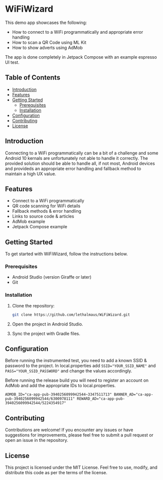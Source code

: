 # WiFiWizard

This demo app showcases the following:

- How to connect to a WiFi programmatically and appropriate error handling
- How to scan a QR Code using ML Kit
- How to show adverts using AdMob

The app is done completely in Jetpack Compose with an example espresso UI test.

## Table of Contents

- [Introduction](#introduction)
- [Features](#features)
- [Getting Started](#getting-started)
    - [Prerequisites](#prerequisites)
    - [Installation](#installation)
- [Configuration](#configuration)
- [Contributing](#contributing)
- [License](#license)

## Introduction

Connecting to a WiFi programmatically can be a bit of a challenge and some Android 10 kernals are unfortunately not able to handle it correctly.
The provided solution should be able to handle all, if not most, Android devices and provideds an appropriate error handling and fallback method to maintain a high UX value.

## Features

- Connect to a WiFi programmatically
- QR code scanning for WiFi details
- Fallback methods & error handling
- Links to source code & articles
- AdMob example
- Jetpack Compose example

## Getting Started

To get started with WiFiWizard, follow the instructions below.

### Prerequisites

- Android Studio (version Giraffe or later)
- Git

### Installation

1. Clone the repository:

   ```bash
   git clone https://github.com/lethalmaus/WiFiWizard.git
   ```

2. Open the project in Android Studio. 
3. Sync the project with Gradle files.

## Configuration

Before running the instrumented test, you need to add a known SSID & password to the project. In local.properties add `SSID="YOUR_SSID_NAME"` and `PASS="YOUR_SSID_PASSWORD"` and change the values accordingly.

Before running the release build you will need to register an account on AdMob and add the appropriate IDs to local.properties.

`
ADMOB_ID="ca-app-pub-3940256099942544~3347511713"
BANNER_AD="ca-app-pub-3940256099942544/6300978111"
REWARD_AD="ca-app-pub-3940256099942544/5224354917"
`

## Contributing
Contributions are welcome! If you encounter any issues or have suggestions for improvements, please feel free to submit a pull request or open an issue in the repository.

## License
This project is licensed under the MIT License. Feel free to use, modify, and distribute this code as per the terms of the license.
